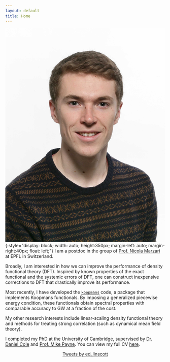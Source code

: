 ```yaml
---
layout: default 
title: Home
---
```


![face](./assets/el_mugshot.jpg){:style="display: block; width: auto; height:350px; margin-left: auto; margin-right:40px; float: left;"}
I am a postdoc in the group of [Prof. Nicola Marzari](https://people.epfl.ch/nicola.marzari) at EPFL in Switzerland. 

Broadly, I am interested in how we can improve the performance of density functional theory (DFT). Inspired by known properties of the exact functional and the systemic errors of DFT, one can construct inexpensive corrections to DFT that drastically improve its performance.

Most recently, I have developed the [``koopmans``](https://github.com/epfl-theos/koopmans) code, a package that implements Koopmans functionals. By imposing a generalized piecewise energy condition, these functionals obtain spectral properties with comparable accuracy to GW at a fraction of the cost.

My other research interests include linear-scaling density functional theory and methods for treating strong correlation (such as dynamical mean field theory).

I completed my PhD at the University of Cambridge, supervised by [Dr. Daniel Cole](https://blogs.ncl.ac.uk/danielcole/) and [Prof. Mike Payne](http://www.tcm.phy.cam.ac.uk/profiles/mcp1/). You can view my full CV [here](./cv/cv.pdf).

<center>
<a class="twitter-timeline" data-width="500" data-height="600" data-theme="dark" href="https://twitter.com/ed_linscott?ref_src=twsrc%5Etfw">Tweets by ed_linscott</a> <script async src="https://platform.twitter.com/widgets.js" charset="utf-8"></script>
</center>
